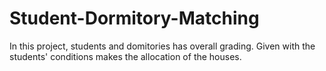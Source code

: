 # Student-Dormitory-Matching
In this project, students and domitories has overall grading. Given with the students' conditions makes the allocation of the houses.
